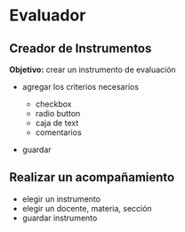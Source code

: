 # Evaluador

## Creador de Instrumentos
**Objetivo:** crear un instrumento de evaluación
  - agregar los criterios necesarios
    - checkbox
    - radio button
    - caja de text
    - comentarios

  - guardar

## Realizar un acompañamiento
  - elegir un instrumento
  - elegir un docente, materia, sección
  - guardar instrumento